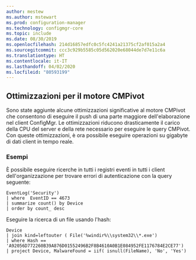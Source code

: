 ```yaml
---
author: mestew
ms.author: mstewart
ms.prod: configuration-manager
ms.technology: configmgr-core
ms.topic: include
ms.date: 08/30/2019
ms.openlocfilehash: 214d16857edfc0c5fc4241a21375cf2af015a2a4
ms.sourcegitcommit: ccc3c929b5585c05d562020e68044de7d7e11c6a
ms.translationtype: HT
ms.contentlocale: it-IT
ms.lasthandoff: 04/02/2020
ms.locfileid: "80593199"
---
```

## <a name="optimizations-to-the-cmpivot-engine"></a>Ottimizzazioni per il motore CMPivot
<!--3197353-->
Sono state aggiunte alcune ottimizzazioni significative al motore CMPivot che consentono di eseguire il push di una parte maggiore dell'elaborazione nel client ConfigMgr. Le ottimizzazioni riducono drasticamente il carico della CPU del server e della rete necessario per eseguire le query CMPivot. Con queste ottimizzazioni, è ora possibile eseguire operazioni su gigabyte di dati client in tempo reale.

### <a name="examples"></a>Esempi

È possibile eseguire ricerche in tutti i registri eventi in tutti i client dell'organizzazione per trovare errori di autenticazione con la query seguente:

``` Kusto
EventLog('Security')
| where  EventID == 4673
| summarize count() by Device
| order by count_ desc
```

Eseguire la ricerca di un file usando l'hash:

``` Kusto
Device
| join kind=leftouter ( File('%windir%\\system32\\*.exe')
| where Hash == 'A92056D772260B39A876D01552496B2F8B4610A0B1E084952FE1176784E2CE77')
| project Device, MalwareFound = iif( isnull(FileName), 'No', 'Yes')
```
